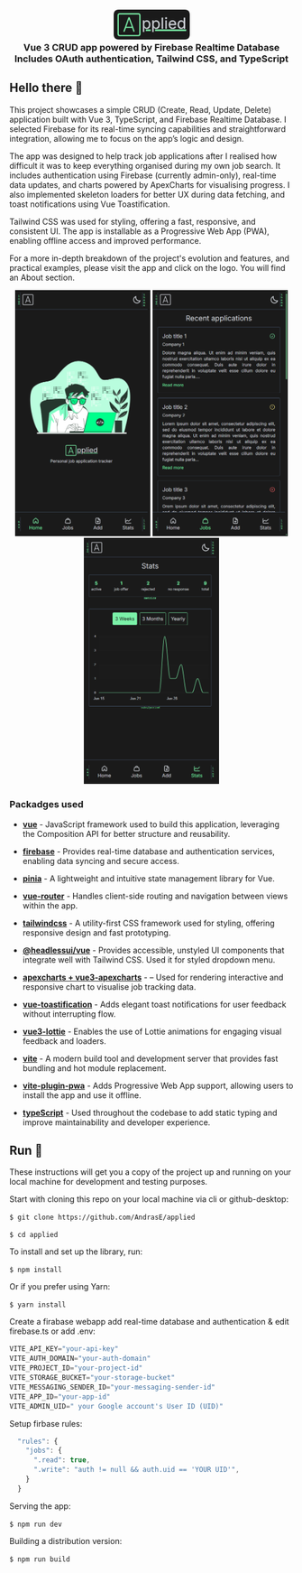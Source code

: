 <h3 align="center">
  <a href="https://andrasapplied.netlify.app/" target="_blank" rel="noopener noreferrer">
  <img src="https://github.com/AndrasE/raw-readme/blob/7a93175c63780473dfa44e00cbd97021d55e5d90/logo/applied-readme.png" width="135">
  </a>
  <br>
  Vue 3 CRUD app powered by Firebase Realtime Database
  <br>
Includes OAuth authentication, Tailwind CSS, and TypeScript
</h3>

## Hello there 👋

This project showcases a simple CRUD (Create, Read, Update, Delete) application built with Vue 3, TypeScript, and Firebase Realtime Database. I selected Firebase for its real-time syncing capabilities and straightforward integration, allowing me to focus on the app’s logic and design.

The app was designed to help track job applications after I realised how difficult it was to keep everything organised during my own job search. It includes authentication using Firebase (currently admin-only), real-time data updates, and charts powered by ApexCharts for visualising progress. I also implemented skeleton loaders for better UX during data fetching, and toast notifications using Vue Toastification.

Tailwind CSS was used for styling, offering a fast, responsive, and consistent UI. The app is installable as a Progressive Web App (PWA), enabling offline access and improved performance.

For a more in-depth breakdown of the project's evolution and features, and practical examples, please visit the app and click on the logo. You will find an About section.

<div align="center">
<img src="https://github.com/AndrasE/raw-readme/blob/a680ed99ff9a58fa3248fbd5b9bb89a1a192cafe/thumbs/applied_1.png" width="240">
<img src="https://github.com/AndrasE/raw-readme/blob/a680ed99ff9a58fa3248fbd5b9bb89a1a192cafe/thumbs/applied_2.png" width="240">
<img src="https://github.com/AndrasE/raw-readme/blob/a680ed99ff9a58fa3248fbd5b9bb89a1a192cafe/thumbs/applied_3.png" width="240">
</div>

### Packadges used

- **[vue](https://vuejs.org/)** - JavaScript framework used to build this application, leveraging the Composition API for better structure and reusability.

- **[firebase](https://firebase.google.com/docs/web/setup)** -  Provides real-time database and authentication services, enabling data syncing and secure access.

- **[pinia](https://pinia.vuejs.org/)** - A lightweight and intuitive state management library for Vue.

- **[vue-router](https://router.vuejs.org/)** - Handles client-side routing and navigation between views within the app.

- **[tailwindcss](https://tailwindcss.com/)** - A utility-first CSS framework used for styling, offering responsive design and fast prototyping.

- **[@headlessui/vue](https://headlessui.com/)** - Provides accessible, unstyled UI components that integrate well with Tailwind CSS. Used it for styled dropdown menu.

- **[apexcharts + vue3-apexcharts](http://apexcharts.com/)** - – Used for rendering interactive and responsive chart to visualise job tracking data.

- **[vue-toastification](https://vue-toastification.maronato.dev/)** - Adds elegant toast notifications for user feedback without interrupting flow.

- **[vue3-lottie](https://www.npmjs.com/package/vue3-lottie)** -
 Enables the use of Lottie animations for engaging visual feedback and loaders.

- **[vite](https://vite.dev/)** - A modern build tool and development server that provides fast bundling and hot module replacement.

- **[vite-plugin-pwa](https://vite-pwa-org.netlify.app/)** - Adds Progressive Web App support, allowing users to install the app and use it offline.

- **[typeScript](https://www.typescriptlang.org/)** - Used throughout the codebase to add static typing and improve maintainability and developer experience.

## Run 🚀

These instructions will get you a copy of the project up and running on your local machine for development and testing purposes.

Start with cloning this repo on your local machine via cli or github-desktop:

`
$ git clone https://github.com/AndrasE/applied
`

`
$ cd applied
`

To install and set up the library, run:

`
$ npm install
`

Or if you prefer using Yarn:

`
$ yarn install
`

Create a firabase webapp add real-time database and authentication & edit firebase.ts or add .env:

```js
VITE_API_KEY="your-api-key"
VITE_AUTH_DOMAIN="your-auth-domain"
VITE_PROJECT_ID="your-project-id"
VITE_STORAGE_BUCKET="your-storage-bucket"
VITE_MESSAGING_SENDER_ID="your-messaging-sender-id"
VITE_APP_ID="your-app-id"
VITE_ADMIN_UID=" your Google account's User ID (UID)"
```

Setup firbase rules:

```js
  "rules": {
    "jobs": {
      ".read": true,
      ".write": "auth != null && auth.uid == 'YOUR UID'",
    }
  }
```

Serving the app:

`
$ npm run dev
`

Building a distribution version:

`
$ npm run build
`
